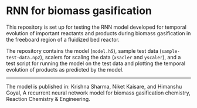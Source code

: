 # RNN for biomass gasification
This repository is set up for testing the RNN model developed for temporal evolution of important reactants and products during biomass gasification in the freeboard region of a fluidized bed reactor.

The repository contains the model (`model.h5`), sample test data (`sample-test-data.npz`), scalers for scaling the data (`xsacler` and `yscaler`), and a test script for running the model on the test data and plotting the temporal evolution of products as predicted by the model.

-------
The model is published in: Krishna Sharma, Niket Kaisare, and Himanshu Goyal, A recurrent neural network model for biomass gasification chemistry, Reaction Chemistry & Engineering. 

